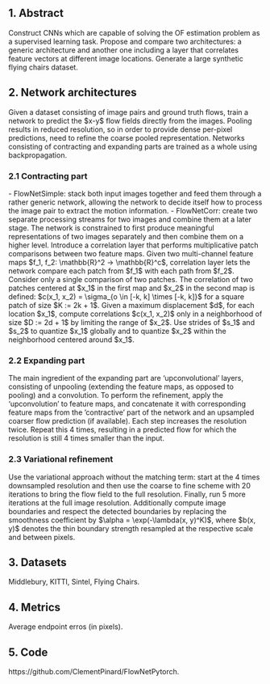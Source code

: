 <h2>1. Abstract</h2>
Construct CNNs which are capable of solving the OF estimation problem as a supervised learning task. Propose and compare two architectures: a generic architecture and another one including a layer that correlates feature vectors at different image locations. Generate a large synthetic flying chairs dataset.
<h2>2. Network architectures</h2>
Given a dataset consisting of image pairs and ground truth flows, train a network to predict the $x-y$ flow fields directly from the images. Pooling results in reduced resolution, so in order to provide dense per-pixel predictions, need to refine the coarse pooled representation. Networks consisting of contracting and expanding parts are trained as a whole using backpropagation.
<h3>2.1 Contracting part</h3>
- FlowNetSimple: stack both input images together and feed them through a rather generic network, allowing the network to decide itself how to process the image pair to extract the motion information.
- FlowNetCorr: create two separate processing streams for two images and combine them at a later stage. The network is constrained to first produce meaningful representations of two images separately and then combine them on a higher level. Introduce a correlation layer that performs multiplicative patch comparisons between two feature maps. Given two multi-channel feature maps $f_1, f_2: \mathbb{R}^2 -> \mathbb{R}^c$, correlation layer lets the network compare each patch from $f_1$ with each path from $f_2$. Consider only a single comparison of two patches. The correlation of two patches centered at $x_1$ in the first map and $x_2$ in the second map is defined: $c(x_1, x_2) = \sigma_{o \in [-k, k] \times [-k, k]}<f_1(x_1 + o), f_2(x_2 + o)>$ for a square patch of size $K := 2k + 1$. Given a maximum displacement $d$, for each location $x_1$, compute correlations $c(x_1, x_2)$ only in a neighborhood of size $D := 2d + 1$ by limiting the range of $x_2$. Use strides of $s_1$ and $s_2$ to quantize $x_1$ globally and to quantize $x_2$ within the neighborhood centered around $x_1$.
<h3>2.2 Expanding part</h3>
The main ingredient of the expanding part are ‘upconvolutional’ layers, consisting of unpooling (extending the feature maps, as opposed to pooling) and a convolution. To perform the refinement, apply the ‘upconvolution’ to feature maps, and concatenate it with corresponding feature maps from the ’contractive’ part of the network and an upsampled coarser flow prediction (if available). Each step increases the resolution twice. Repeat this 4 times, resulting in a predicted flow for which the resolution is still 4 times smaller than the input.
<h3>2.3 Variational refinement</h3>
Use the variational approach without the matching term: start at the 4 times downsampled resolution and then use the coarse to fine scheme with 20 iterations to bring the flow field to the full resolution. Finally, run 5 more iterations at the full image resolution. Additionally compute image boundaries and respect the detected boundaries by replacing the smoothness coefficient by $\alpha = \exp(-\lambda(x, y)^K)$, where $b(x, y)$ denotes the thin boundary strength resampled at the respective scale and between pixels.
<h2>3. Datasets</h2>
Middlebury, KITTI, Sintel, Flying Chairs.
<h2>4. Metrics</h2>
Average endpoint erros (in pixels).
<h2>5. Code</h2>
https://github.com/ClementPinard/FlowNetPytorch.